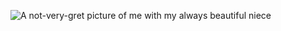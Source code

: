 ![A not-very-gret picture of me with my always beautiful niece](https://avatars0.githubusercontent.com/u/49669344?s=400&u=f34121fd7ea6cc268407f9c81546ace310546aee&v=4)
